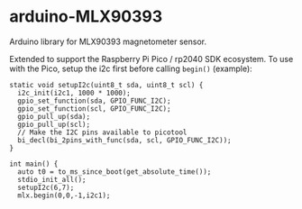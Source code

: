 # arduino-MLX90393
Arduino library for MLX90393 magnetometer sensor.

Extended to support the Raspberry Pi Pico / rp2040 SDK ecosystem.
To use with the Pico, setup the i2c first before calling `begin()` (example):

```
static void setupI2c(uint8_t sda, uint8_t scl) {
  i2c_init(i2c1, 1000 * 1000);
  gpio_set_function(sda, GPIO_FUNC_I2C);
  gpio_set_function(scl, GPIO_FUNC_I2C);
  gpio_pull_up(sda);
  gpio_pull_up(scl);
  // Make the I2C pins available to picotool
  bi_decl(bi_2pins_with_func(sda, scl, GPIO_FUNC_I2C));
}

int main() {
  auto t0 = to_ms_since_boot(get_absolute_time());
  stdio_init_all();
  setupI2c(6,7);
  mlx.begin(0,0,-1,i2c1);
```